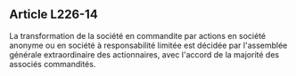 Article L226-14
----
La transformation de la société en commandite par actions en société anonyme ou
en société à responsabilité limitée est décidée par l'assemblée générale
extraordinaire des actionnaires, avec l'accord de la majorité des associés
commandités.
